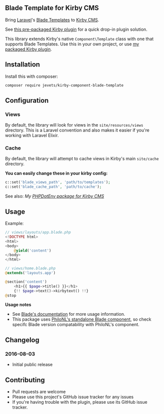 ## Blade Template for Kirby CMS

Bring [Laravel][laravel]'s [Blade Templates][blade] to [Kirby CMS][getkirby].

See [this pre-packaged Kirby plugin][blade-plugin] for a quick drop-in plugin solution.

This library extends Kirby's native `Component\Template` class with one that supports Blade Templates. Use this in your own project, or use [my packaged Kirby plugin][blade-plugin].

## Installation

Install this with composer:

```sh
composer require jevets/kirby-component-blade-template
```

## Configuration

### Views

By default, the library will look for views in the `site/resources/views` directory. This is a Laravel convention and also makes it easier if you're working with Laravel Elixir.

### Cache

By default, the library will attempt to cache views in Kirby's main `site/cache` directory.

**You can easily change these in your kirby config:**

```php
c::set('blade_views_path', 'path/to/templates');
c::set('blade_cache_path', 'path/to/cache');
```

See also: _My [PHPDotEnv package for Kirby CMS][kirby-dot-env]_

## Usage

Example:

```php
// views/layouts/app.blade.php
<!DOCTYPE html>
<html>
<body>
    @yield('content')
</body>
</html>
```

```php
// views/home.blade.php
@extends('layouts.app')

@section('content')
    <h1>{{ $page->title() }}</h1>
    {!! $page->text()->kirbytext() !!}
@stop
```

**Usage notes**

- See [Blade's documentation][blade] for more usage information.
- This package uses [PhiloNL's standalone Blade component][philonl], so check specifc Blade version compatability with PhiloNL's component.

## Changelog

### 2016-08-03

- Initial public release

## Contributing

- Pull requests are welcome
- Please use this project's GitHub issue tracker for any issues
- If you're having trouble with the plugin, please use its GitHub issue tracker.

[blade-plugin]: https://github.com/jevets/kirby-plugin-blade-template
[laravel]: https://laravel.com/
[blade]: https://laravel.com/docs/5.2/blade
[getkirby]: http://getkirby.com
[kirby-dot-env]: https://github.com/jevets/kirby-phpdotenv
[philonl]: https://github.com/PhiloNL/Laravel-Blade